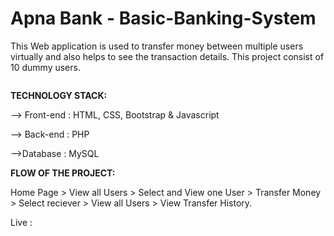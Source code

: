 # Apna Bank - Basic-Banking-System 

This Web application is used to transfer money between multiple users virtually and also helps to see the transaction details.
This project consist of 10 dummy users.

<img src="" >

**TECHNOLOGY STACK:**

--> Front-end : HTML, CSS, Bootstrap & Javascript

--> Back-end : PHP 

-->Database : MySQL

**FLOW OF THE PROJECT:**

Home Page > View all Users > Select and View one User > Transfer Money > Select reciever > View all Users > View Transfer History.

Live : 
         
 

